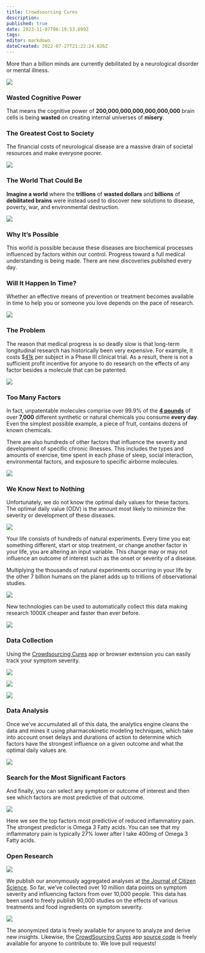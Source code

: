 ```yaml
---
title: Crowdsourcing Cures
description: 
published: true
date: 2023-11-07T06:19:53.699Z
tags: 
editor: markdown
dateCreated: 2022-07-27T21:22:24.826Z
---
```


More than a billion minds are currently debilitated by a neurological disorder or mental illness.

![](https://crowdsourcingcures.org/wp-content/uploads/2020/09/brain-diseases-1.png)

### Wasted Cognitive Power

That means the cognitive power of **200,000,000,000,000,000,000** brain cells is being **wasted** on creating internal universes of **misery**.

### The Greatest Cost to Society

The financial costs of neurological disease are a massive drain of societal resources and make everyone poorer.

![](https://crowdsourcingcures.org/wp-content/uploads/2020/09/costs-of-mental-illness-edited-1.png)

### **The World That Could Be**

**Imagine a world** where the **trillions** of **wasted dollars** and **billions** of **debilitated brains** were instead used to discover new solutions to disease, poverty, war, and environmental destruction.

![](https://crowdsourcingcures.org/wp-content/uploads/2020/09/the-world-that-could-be-better-world-through-data-e1601509613410-1024x598.jpg)

### Why It’s Possible

This world is possible because these diseases are biochemical processes influenced by factors within our control. Progress toward a full medical understanding is being made. There are new discoveries published every day.

### Will It Happen In Time?

Whether an effective means of prevention or treatment becomes available in time to help you or someone you love depends on the pace of research.

![](https://crowdsourcingcures.org/wp-content/uploads/2020/10/slow-research-transparent-2-1024x869.png)

### The Problem

The reason that medical progress is so deadly slow is that long-term longitudinal research has historically been very expensive. For example, it costs $[41k](https://www.clinicalleader.com/doc/getting-a-handle-on-clinical-trial-costs-0001) per subject in a Phase III clinical trial. As a result, there is not a sufficient profit incentive for anyone to do research on the effects of any factor besides a molecule that can be patented.

![](https://crowdsourcingcures.org/wp-content/uploads/2020/10/why-research-is-failing.png)

### Too Many Factors

In fact, unpatentable molecules comprise over 99.9% of the [**4 pounds**](https://www.dailymail.co.uk/health/article-8757191/Are-additives-food-making-ill.html) of over **7,000** different synthetic or natural chemicals you consume **every day**. Even the simplest possible example, a piece of fruit, contains dozens of known chemicals.

There are also hundreds of other factors that influence the severity and development of specific chronic illnesses. This includes the types and amounts of exercise, time spent in each phase of sleep, social interaction, environmental factors, and exposure to specific airborne molecules.

![](https://crowdsourcingcures.org/wp-content/uploads/2020/10/factors-1024x402.png)

### We Know Next to Nothing

Unfortunately, we do not know the optimal daily values for these factors. The optimal daily value (ODV) is the amount most likely to minimize the severity or development of these diseases.

![](https://crowdsourcingcures.org/wp-content/uploads/2020/10/what-we-do-not-know.png)

Your life consists of hundreds of natural experiments. Every time you eat something different, start or stop treatment, or change another factor in your life, you are altering an input variable. This change may or may not influence an outcome of interest such as the onset or severity of a disease.

Multiplying the thousands of natural experiments occurring in your life by the other 7 billion humans on the planet adds up to trillions of observational studies.

![](https://crowdsourcingcures.org/wp-content/uploads/2020/10/world-self-tracking-1024x451.png)

New technologies can be used to automatically collect this data making research 1000X cheaper and faster than ever before.

![](https://crowdsourcingcures.org/wp-content/uploads/2020/10/self-tracking-1024x395.png)

### Data Collection

Using the [Crowdsourcing Cures](https://app.crowdsourcingcures.org/#/app/intro) app or browser extension you can easily track your symptom severity.

![](https://crowdsourcingcures.org/wp-content/uploads/2020/10/import-data-1024x535.png)

![](https://crowdsourcingcures.org/wp-content/uploads/2020/10/track-factors-1024x536.png)

![](https://crowdsourcingcures.org/wp-content/uploads/2020/10/track-symptoms-2-1024x534.png)

### Data Analysis

Once we’ve accumulated all of this data, the analytics engine cleans the data and mines it using pharmacokinetic modeling techniques, which take into account onset delays and durations of action to determine which factors have the strongest influence on a given outcome and what the optimal daily values are.

![](https://crowdsourcingcures.org/wp-content/uploads/2020/10/machine-learning-1024x408.png)

### Search for the Most Significant Factors

And finally, you can select any symptom or outcome of interest and then see which factors are most predictive of that outcome.

![](https://crowdsourcingcures.org/wp-content/uploads/2020/10/top-predictors.png)

Here we see the top factors most predictive of reduced inflammatory pain. The strongest predictor is Omega 3 Fatty acids. You can see that my inflammatory pain is typically 27% lower after I take 400mg of Omega 3 Fatty acids.

### Open Research

![](https://crowdsourcingcures.org/wp-content/uploads/2020/10/journal-of-citizen-science.png)

We publish our anonymously aggregated analyses at [the Journal of Citizen Science](https://studies.quantimo.do/). So far, we’ve collected over 10 million data points on symptom severity and influencing factors from over 10,000 people. This data has been used to freely publish 90,000 studies on the effects of various treatments and food ingredients on symptom severity.

![](https://crowdsourcingcures.org/wp-content/uploads/2020/10/open-source-720x360-1.jpg)

The anonymized data is freely available for anyone to analyze and derive new insights. Likewise, the [CrowdSourcing Cures](https://app.crowdsourcingcures.org/#/app/intro) app [source code](https://github.com/QuantiModo/quantimodo-android-chrome-ios-web-app) is freely available for anyone to contribute to. We love pull requests!
